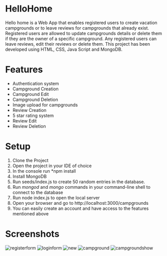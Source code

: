 # HelloHome
Hello home is a Web App that enables registered users to create vacation campgrounds or to leave reviews for campgrounds that already exist. 
Registered users are allowed to update campgrounds details or delete them if they are the owner of a specific campground.
Any registered users can leave reviews, edit their reviews or delete them.
This project has been developed using HTML, CSS, Java Script and MongoDB.

# Features
- Authentication system
- Campground Creation
- Campground Edit
- Campground Deletion
- Image upload for campgrounds 
- Review Creation
- 5 star rating system
- Review Edit
- Review Deletion

# Setup
1. Clone the Project
2. Open the project in your IDE of choice
3. In the console run *npm install
5. Install MongoDB
6. Run seeds/index.js to create 50 random entries in the database.
7. Run *mongod* and *mongo* commands in your command-line shell to connect to the database
8. Run node index.js to open the local server
9. Open your browser and go to http://localhost:3000/campgrounds
10. You can easily create an account and have access to the features mentioned above
 
# Screenshots
![registerform](https://user-images.githubusercontent.com/81522471/153095836-d7a7753f-81ad-4d79-9dc5-044acde9d4e8.png)
![loginform](https://user-images.githubusercontent.com/81522471/153095844-6e4d63f6-2e17-41e5-a807-4e2142b01d84.png)
![new](https://user-images.githubusercontent.com/81522471/153095861-bd8c3284-677f-4bf8-bb97-c78317994f62.png)
![campground](https://user-images.githubusercontent.com/81522471/153095877-759b99a0-9f17-4a2c-92a2-295ff8c4054a.png)
![campgroundshow](https://user-images.githubusercontent.com/81522471/153095880-69d76f7f-c8ce-4743-844a-1a400a0c9cf4.png)
